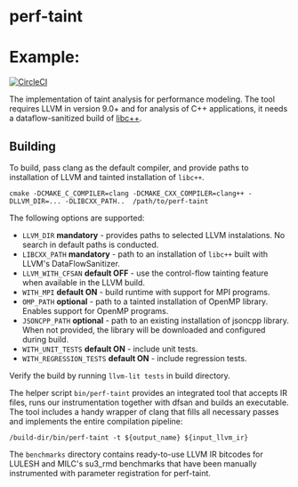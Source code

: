 # perf-taint

# Example:
[![CircleCI](https://circleci.com/gh/spcl/perf-taint.svg?style=shield)](https://circleci.com/ghspcl/perf-taint)

The implementation of taint analysis for performance modeling. The tool requires
LLVM in version 9.0+ and for analysis of C++ applications, it needs a dataflow-sanitized
build of [libc++](https://mcopik.github.io/c++/2020/02/24/dataflow/).

## Building

To build, pass clang as the default compiler, and provide paths to installation of LLVM
and tainted installation of `libc++`.

```
cmake -DCMAKE_C_COMPILER=clang -DCMAKE_CXX_COMPILER=clang++ -DLLVM_DIR=... -DLIBCXX_PATH..  /path/to/perf-taint
```

The following options are supported:

* `LLVM_DIR` **mandatory** - provides paths to selected LLVM instalations. No
search in default paths is conducted.
* `LIBCXX_PATH` **mandatory** - path to an installation of `libc++` built with
LLVM's DataFlowSanitizer.
* `LLVM_WITH_CFSAN` **default OFF** - use the control-flow tainting
feature when available in the LLVM build.
* `WITH_MPI` **default ON** - build runtime with support for MPI programs.
* `OMP_PATH` **optional** - path to a tainted installation of OpenMP library. Enables
support for OpenMP programs.
* `JSONCPP_PATH` **optional** - path to an existing installation of jsoncpp library.
When not provided, the library will be downloaded and configured during build.
* `WITH_UNIT_TESTS` **default ON** - include unit tests.
* `WITH_REGRESSION_TESTS` **default ON** - include regression tests.

Verify the build by running `llvm-lit tests` in build directory.

The helper script `bin/perf-taint` provides an integrated tool that accepts
IR files, runs our instrumentation together with dfsan and builds an executable.
The tool includes a handy wrapper of clang that fills all necessary passes and
implements the entire compilation pipeline:

```
/build-dir/bin/perf-taint -t ${output_name} ${input_llvm_ir}
```

The `benchmarks` directory contains ready-to-use LLVM IR bitcodes for LULESH
and MILC's su3_rmd benchmarks that have been manually instrumented with
parameter registration for perf-taint.
